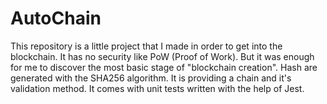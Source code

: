 # AutoChain

This repository is a little project that I made in order to get into the blockchain.
It has no security like PoW (Proof of Work).
But it was enough for me to discover the most basic stage of "blockchain creation".
Hash are generated with the SHA256 algorithm.
It is providing a chain and it's validation method.
It comes with unit tests written with the help of Jest.